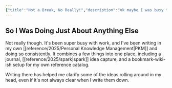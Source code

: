 ```yaml
---
{"title":"Not a Break, No Really!","description":"ok maybe I was busy too","date":"2021-09-17","tags":["Eleventy","writing"],"dg-publish":true,"created":"2021-09-17T11:38:42","updated":"2025-08-09T22:40:53-04:00","permalink":"/notes/2021/not-a-break-no-really/","dgPassFrontmatter":true}
---
```



## So I Was Doing Just About Anything Else

Not really though. It's been super busy with work, and I've been writing in my own [[reference/2025/Personal Knowledge Management\|PKM]] and doing so consistently. It combines a few things into one place, including a journal, [[reference/2025/spark\|spark]] idea capture, and a bookmark-wiki-ish setup for my own reference catalog.

Writing there has helped me clarify some of the ideas rolling around in my head, even if it's not always clear when I write them down.

